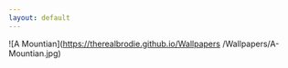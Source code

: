 ```yaml
---
layout: default
---
```

![A Mountian](https://therealbrodie.github.io/Wallpapers
/Wallpapers/A-Mountian.jpg)
